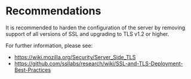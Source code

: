 # Recommendations

It is recommended to harden the configuration of the server by removing support of all versions of SSL and upgrading to TLS v1.2 or higher.

For further information, please see:

- <https://wiki.mozilla.org/Security/Server_Side_TLS>
- <https://github.com/ssllabs/research/wiki/SSL-and-TLS-Deployment-Best-Practices>